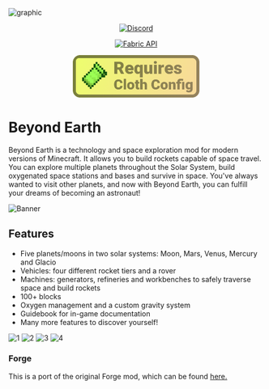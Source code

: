 ![graphic](https://i.imgur.com/7wEkubZ.png)

<a href="https://discord.gg/Xb2nPmN">
  <p align="center">
      <img src="https://img.shields.io/discord/698598471896268931?    color=blue&label=Discord&logo=discord&logoColor=ffffff&style=for-the-badge" alt="Discord" width="191"/> 
  </p>
</a>

<a href="https://modrinth.com/mod/fabric-api">
    <p align="center">
        <img src="https://i.imgur.com/Ol1Tcf8.png" alt="Fabric API" width="250"/> 
    </p>
</a>

<a href="https://modrinth.com/mod/cloth-config">
    <p align="center">
        <img src="https://raw.githubusercontent.com/Jab125/Jab125/main/imgs/requiredClothConfig.png" alt="Fabric API" width="250"/> 
    </p>
</a>

# Beyond Earth
Beyond Earth is a technology and space exploration mod for modern versions of Minecraft. It allows you to build rockets capable of space travel. You can explore multiple planets throughout the Solar System, build oxygenated space stations and bases and survive in space. You've always wanted to visit other planets, and now with Beyond Earth, you can fulfill your dreams of becoming an astronaut!

![Banner](https://i.imgur.com/I0ziXY4.jpg)

## Features
- Five planets/moons in two solar systems: Moon, Mars, Venus, Mercury and Glacio
- Vehicles: four different rocket tiers and a rover
- Machines: generators, refineries and workbenches to safely traverse space and build rockets
- 100+ blocks
- Oxygen management and a custom gravity system
- Guidebook for in-game documentation
- Many more features to discover yourself!

![1](https://i.imgur.com/vcPgoWH.png)
![2](https://i.imgur.com/FJa4zvf.png)
![3](https://i.imgur.com/XGh3PmI.jpg)
![4](https://i.imgur.com/JqG3o4b.png)

### Forge
This is a port of the original Forge mod, which can be found [here.](https://github.com/MrScautHD/Beyond-Earth)